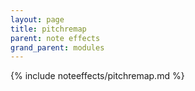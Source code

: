```yaml
---
layout: page
title: pitchremap
parent: note effects
grand_parent: modules
---
```


{% include noteeffects/pitchremap.md %}
